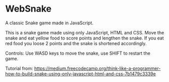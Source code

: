 # WebSnake
A classic Snake game made in JavaScript.

This is a snake game made using only JavaScript, HTML and CSS.
Move the snake and eat yellow food to score points and lengthen the snake. If you eat red food you loose 2 points and the snake is shortened accordingly.

Controls: Use WASD keys to move the snake, use SHIFT to restart the game.

Tutorial from: https://medium.freecodecamp.org/think-like-a-programmer-how-to-build-snake-using-only-javascript-html-and-css-7b1479c3339e